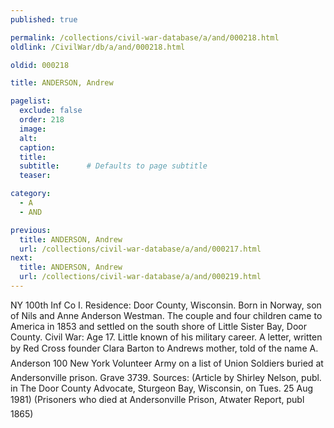 ```yaml
---
published: true

permalink: /collections/civil-war-database/a/and/000218.html
oldlink: /CivilWar/db/a/and/000218.html

oldid: 000218

title: ANDERSON, Andrew

pagelist:
  exclude: false
  order: 218
  image: 
  alt:
  caption:
  title:
  subtitle:      # Defaults to page subtitle
  teaser:

category: 
  - A 
  - AND

previous:
  title: ANDERSON, Andrew
  url: /collections/civil-war-database/a/and/000217.html  
next:
  title: ANDERSON, Andrew
  url: /collections/civil-war-database/a/and/000219.html   
---
```

NY 100th Inf Co I. Residence: Door County, Wisconsin. Born in Norway, son of Nils and Anne Anderson Westman. The couple and four children came to America in 1853 and settled on the south shore of Little Sister Bay, Door County. Civil War: Age 17. Little known of his military career. A letter, written by Red Cross founder Clara Barton to Andrew&#146;s mother, told of the name &#147;A. Anderson 100 New York Volunteer Army&#148; on a list of Union Soldiers buried at Andersonville prison. Grave 3739. Sources: (Article by Shirley Nelson, publ. in The Door County Advocate, Sturgeon Bay, Wisconsin, on Tues. 25 Aug 1981) (Prisoners who died at Andersonville Prison&#148;, Atwater Report, publ 1865)